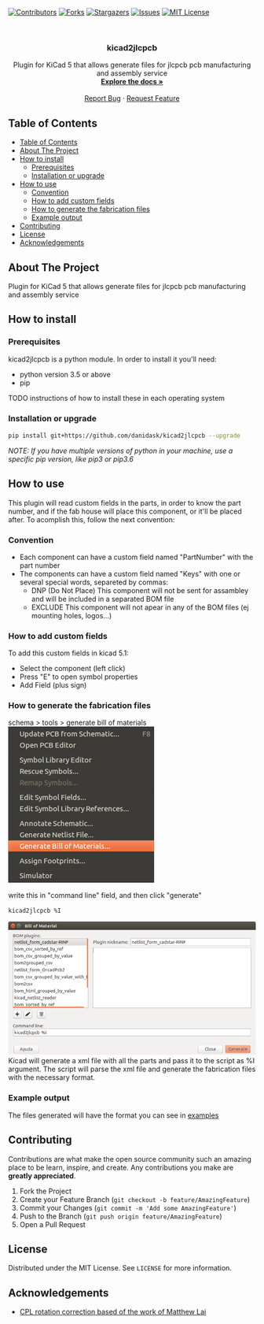 <!--
*** Template from https://github.com/othneildrew/Best-README-Template
*** markdown refecence https://www.markdownguide.org/basic-syntax/#reference-style-links
-->


[![Contributors][contributors-shield]][contributors-url]
[![Forks][forks-shield]][forks-url]
[![Stargazers][stars-shield]][stars-url]
[![Issues][issues-shield]][issues-url]
[![MIT License][license-shield]][license-url]


<br />
<p align="center">
  <h3 align="center">kicad2jlcpcb</h3>
  <p align="center">
    Plugin for KiCad 5 that allows generate files for jlcpcb pcb manufacturing and assembly service
    <br />
    <a href="https://github.com/danidask/kicad2jlcpcb"><strong>Explore the docs »</strong></a>
    <br />
    <br />
    <a href="https://github.com/danidask/kicad2jlcpcb/issues">Report Bug</a>
    ·
    <a href="https://github.com/danidask/kicad2jlcpcb/issues">Request Feature</a>
  </p>
</p>



<!-- TABLE OF CONTENTS -->
## Table of Contents

- [Table of Contents](#table-of-contents)
- [About The Project](#about-the-project)
- [How to install](#how-to-install)
  - [Prerequisites](#prerequisites)
  - [Installation or upgrade](#installation-or-upgrade)
- [How to use](#how-to-use)
  - [Convention](#convention)
  - [How to add custom fields](#how-to-add-custom-fields)
  - [How to generate the fabrication files](#how-to-generate-the-fabrication-files)
  - [Example output](#example-output)
- [Contributing](#contributing)
- [License](#license)
- [Acknowledgements](#acknowledgements)



<!-- ABOUT THE PROJECT -->
## About The Project

Plugin for KiCad 5 that allows generate files for jlcpcb pcb manufacturing and assembly service


## How to install

### Prerequisites

kicad2jlcpcb is a python module. In order to install it you'll need:
* python version 3.5 or above
* pip

TODO instructions of how to install these in each operating system

### Installation or upgrade

```sh
pip install git+https://github.com/danidask/kicad2jlcpcb --upgrade
```
<em>NOTE: If you have multiple versions of python in your machine, use a specific pip version, like pip3 or pip3.6</em>


## How to use

  This plugin will read custom fields in the parts, in order to know the part number, and if the fab house will place this component, or it'll be placed after. To acomplish this, follow the next convention:


### Convention

- Each component can have a custom field named "PartNumber" with the part number
- The components can have a custom field named "Keys" with one or several special words, separeted by commas:
  - DNP  (Do Not Place) This component will not be sent for assambley and will be included in a separated BOM file
  - EXCLUDE This component will not apear in any of the BOM files (ej mounting holes, logos...)


### How to add custom fields

To add this custom fields in kicad 5.1:
- Select the component (left click)
- Press "E" to open symbol properties
- Add Field (plus sign)


### How to generate the fabrication files

schema > tools > generate bill of materials
<img src="images/screenshot_01.png" alt="screenshot">

write this in "command line" field, and then click "generate"
```sh
kicad2jlcpcb %I
```
<img src="images/screenshot_02.png" alt="screenshot">
Kicad will generate a xml file with all the parts and pass it to the script as %I argument. The script will parse the xml file and generate the fabrication files with the necessary format.


### Example output

The files generated will have the format you can see in [examples](https://github.com/danidask/kicad2jlcpcb/tree/master/examples)


## Contributing

Contributions are what make the open source community such an amazing place to be learn, inspire, and create. Any contributions you make are **greatly appreciated**.

1. Fork the Project
2. Create your Feature Branch (`git checkout -b feature/AmazingFeature`)
3. Commit your Changes (`git commit -m 'Add some AmazingFeature'`)
4. Push to the Branch (`git push origin feature/AmazingFeature`)
5. Open a Pull Request


## License

Distributed under the MIT License. See `LICENSE` for more information.


## Acknowledgements

* [CPL rotation correction based of the work of Matthew Lai](https://github.com/matthewlai/JLCKicadTools)


<!-- MARKDOWN LINKS & IMAGES -->
<!-- https://www.markdownguide.org/basic-syntax/#reference-style-links -->
[contributors-shield]: https://img.shields.io/github/contributors/danidask/kicad2jlcpcb.svg?style=flat-square
[contributors-url]: https://github.com/danidask/kicad2jlcpcb/graphs/contributors
[forks-shield]: https://img.shields.io/github/forks/danidask/kicad2jlcpcb.svg?style=flat-square
[forks-url]: https://github.com/danidask/kicad2jlcpcb/network/members
[stars-shield]: https://img.shields.io/github/stars/danidask/kicad2jlcpcb.svg?style=flat-square
[stars-url]: https://github.com/danidask/kicad2jlcpcb/stargazers
[issues-shield]: https://img.shields.io/github/issues/danidask/kicad2jlcpcb.svg?style=flat-square
[issues-url]: https://github.com/danidask/kicad2jlcpcb/issues
[license-shield]: https://img.shields.io/github/license/danidask/kicad2jlcpcb.svg?style=flat-square
[license-url]: https://github.com/danidask/kicad2jlcpcb/blob/master/LICENSE.txt
